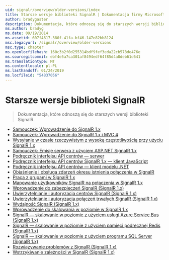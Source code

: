 ```yaml
---
uid: signalr/overview/older-versions/index
title: Starsze wersje biblioteki SignalR | Dokumentacja firmy Microsoft
author: bradygaster
description: Dokumentacja, które odnoszą się do starszych wersji biblioteki SignalR.
ms.author: bradyg
ms.date: 09/19/2014
ms.assetid: 607f4617-380f-41fa-bf46-147e82bb8124
msc.legacyurl: /signalr/overview/older-versions
msc.type: chapter
ms.openlocfilehash: 160c3b2f0d255314bdf9fef3eda22cb578de476e
ms.sourcegitcommit: ebf4e5a7ca301af8494edf64f85d4a8deb61d641
ms.translationtype: MT
ms.contentlocale: pl-PL
ms.lasthandoff: 01/24/2019
ms.locfileid: "54837056"
---
```

<a name="signalr-older-versions"></a>Starsze wersje biblioteki SignalR
====================
> Dokumentacja, które odnoszą się do starszych wersji biblioteki SignalR.


- [Samouczek: Wprowadzenie do SignalR 1.x](tutorial-getting-started-with-signalr.md)
- [Samouczek: Wprowadzenie do SignalR 1.x i MVC 4](tutorial-getting-started-with-signalr-and-mvc-4.md)
- [Wysyłanie w czasie rzeczywistym z wysoką częstotliwością przy użyciu SignalR 1.x](tutorial-high-frequency-realtime-with-signalr.md)
- [Samouczek: Emisje serwera z użyciem ASP.NET SignalR 1.x](tutorial-server-broadcast-with-aspnet-signalr.md)
- [Podręcznik interfejsu API centrów — serwer](signalr-1x-hubs-api-guide-server.md)
- [Podręcznik interfejsu API centrów SignalR 1.x — klient JavaScript](signalr-1x-hubs-api-guide-javascript-client.md)
- [Podręcznik interfejsu API centrów — klient modelu .NET](signalr-1x-hubs-api-guide-net-client.md)
- [Objaśnienie i obsługa zdarzeń okresu istnienia połączenia w SignalR](handling-connection-lifetime-events.md)
- [Praca z grupami w SignalR 1.x](working-with-groups.md)
- [Mapowanie użytkowników SignalR na połączenia w SignalR 1.x](mapping-users-to-connections.md)
- [Wprowadzenie do zabezpieczeń SignalR (SignalR 1.x)](introduction-to-security.md)
- [Uwierzytelnianie i autoryzacja centrów SignalR (SignalR 1.x)](hub-authorization.md)
- [Uwierzytelnianie i autoryzacja połączeń trwałych SignalR (SignalR 1.x)](persistent-connection-authorization.md)
- [Wydajność SignalR (SignalR 1.x)](signalr-performance.md)
- [Wprowadzenie do skalowania w poziomie w SignalR 1.x](scaleout-in-signalr.md)
- [SignalR — skalowanie w poziomie z użyciem usługi Azure Service Bus (SignalR 1.x)](scaleout-with-windows-azure-service-bus.md)
- [SignalR — skalowanie w poziomie z użyciem pamięci podręcznej Redis (SignalR 1.x)](scaleout-with-redis.md)
- [SignalR — skalowanie w poziomie z użyciem programu SQL Server (SignalR 1.x)](scaleout-with-sql-server.md)
- [Rozwiązywanie problemów z SignalR (SignalR 1.x)](troubleshooting.md)
- [Wstrzykiwanie zależności w SignalR (SignalR 1.x)](dependency-injection.md)
